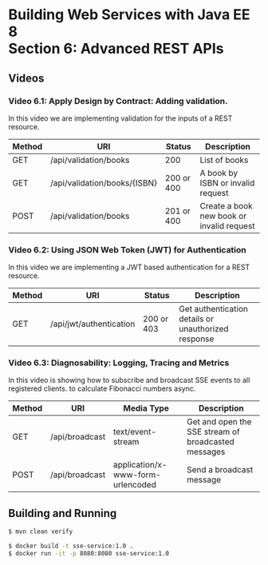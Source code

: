 # Building Web Services with Java EE 8 <br>Section 6: Advanced REST APIs

## Videos

### Video 6.1: Apply Design by Contract: Adding validation.

In this video we are implementing validation for the inputs of a REST resource.

| Method  | URI | Status | Description |
|---------|-----|--------|-------------|
| GET    | /api/validation/books  | 200 | List of books |
| GET    | /api/validation/books/{ISBN} | 200 or 400 | A book by ISBN or invalid request |
| POST   | /api/validation/books  | 201 or 400 | Create a book new book or invalid request|

### Video 6.2: Using JSON Web Token (JWT) for Authentication

In this video we are implementing a JWT based authentication for a REST resource.

| Method  | URI | Status | Description |
|---------|-----|--------|-------------|
| GET    | /api/jwt/authentication  | 200 or 403 | Get authentication details or unauthorized response |


### Video 6.3: Diagnosability: Logging, Tracing and Metrics

In this video is showing how to subscribe and broadcast SSE events to all registered clients.
to calculate Fibonacci numbers async.

| Method | URI | Media Type | Description |
|--------|-----|--------|-------------|
| GET    | /api/broadcast | text/event-stream | Get and open the SSE stream of broadcasted messages |
| POST   | /api/broadcast | application/x-www-form-urlencoded | Send a broadcast message |


## Building and Running

```bash
$ mvn clean verify

$ docker build -t sse-service:1.0 .
$ docker run -it -p 8080:8080 sse-service:1.0
```

